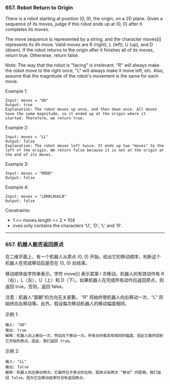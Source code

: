### 657. Robot Return to Origin
There is a robot starting at position (0, 0), the origin, on a 2D plane. Given a sequence of its moves, judge if this robot ends up at (0, 0) after it completes its moves.

The move sequence is represented by a string, and the character moves[i] represents its ith move. Valid moves are R (right), L (left), U (up), and D (down). If the robot returns to the origin after it finishes all of its moves, return true. Otherwise, return false.

Note: The way that the robot is "facing" is irrelevant. "R" will always make the robot move to the right once, "L" will always make it move left, etc. Also, assume that the magnitude of the robot's movement is the same for each move.



Example 1:

	Input: moves = "UD"
	Output: true
	Explanation: The robot moves up once, and then down once. All moves have the same magnitude, so it ended up at the origin where it started. Therefore, we return true.

Example 2:

	Input: moves = "LL"
	Output: false
	Explanation: The robot moves left twice. It ends up two "moves" to the left of the origin. We return false because it is not at the origin at the end of its moves.

Example 3:

	Input: moves = "RRDD"
	Output: false

Example 4:

	Input: moves = "LDRRLRUULR"
	Output: false



Constraints:

* 1 <= moves.length <= 2 * 104
* oves only contains the characters 'U', 'D', 'L' and 'R'.

----

### 657. 机器人能否返回原点
在二维平面上，有一个机器人从原点 (0, 0) 开始。给出它的移动顺序，判断这个机器人在完成移动后是否在 (0, 0) 处结束。

移动顺序由字符串表示。字符 move[i] 表示其第 i 次移动。机器人的有效动作有 R（右），L（左），U（上）和 D（下）。如果机器人在完成所有动作后返回原点，则返回 true。否则，返回 false。

注意：机器人“面朝”的方向无关紧要。 “R” 将始终使机器人向右移动一次，“L” 将始终向左移动等。此外，假设每次移动机器人的移动幅度相同。



示例 1:

	输入: "UD"
	输出: true
	解释：机器人向上移动一次，然后向下移动一次。所有动作都具有相同的幅度，因此它最终回到它开始的原点。因此，我们返回 true。

示例 2:

	输入: "LL"
	输出: false
	解释：机器人向左移动两次。它最终位于原点的左侧，距原点有两次 “移动” 的距离。我们返回 false，因为它在移动结束时没有返回原点。

